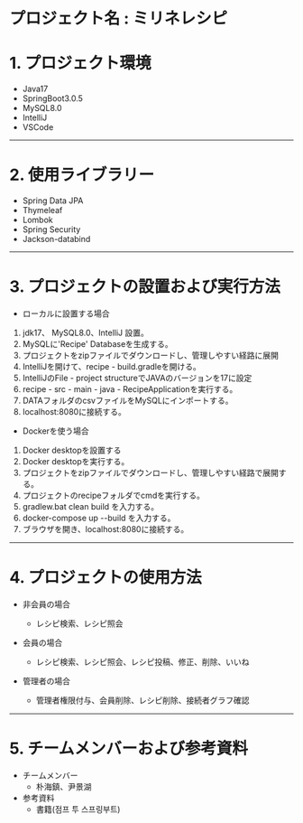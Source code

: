プロジェクト名 : ミリネレシピ
===


# 1. プロジェクト環境

* Java17
* SpringBoot3.0.5
* MySQL8.0
* IntelliJ
* VSCode

***

# 2. 使用ライブラリー

* Spring Data JPA
* Thymeleaf
* Lombok
* Spring Security
* Jackson-databind

***

# 3. プロジェクトの設置および実行方法

* ローカルに設置する場合
 1. jdk17、 MySQL8.0、IntelliJ 設置。
 2. MySQLに'Recipe' Databaseを生成する。
 3. プロジェクトをzipファイルでダウンロードし、管理しやすい経路に展開
 4. IntelliJを開けて、recipe - build.gradleを開ける。
 5. IntelliJのFile - project structureでJAVAのバージョンを17に設定
 6. recipe - src - main - java - RecipeApplicationを実行する。
 7. DATAフォルダのcsvファイルをMySQLにインポートする。
 8. localhost:8080に接続する。

* Dockerを使う場合
 1. Docker desktopを設置する
 2. Docker desktopを実行する。
 3. プロジェクトをzipファイルでダウンロードし、管理しやすい経路で展開する。
 4. プロジェクトのrecipeフォルダでcmdを実行する。
 5. gradlew.bat clean build を入力する。
 6. docker-compose up --build を入力する。
 7. ブラウザを開き、localhost:8080に接続する。
 


***

# 4. プロジェクトの使用方法

* 非会員の場合
  * レシピ検索、レシピ照会

* 会員の場合
  * レシピ検索、レシピ照会、レシピ投稿、修正、削除、いいね
 
* 管理者の場合
  * 管理者権限付与、会員削除、レシピ削除、接続者グラフ確認
  
***

# 5. チームメンバーおよび参考資料
  * チームメンバー
    * 朴海鎮、尹景湖
  * 参考資料
    * 書籍(점프 투 스프링부트)
